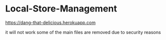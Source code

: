 # Local-Store-Management

https://dang-that-delicious.herokuapp.com

it will not work some of the main files are removed due to security reasons
